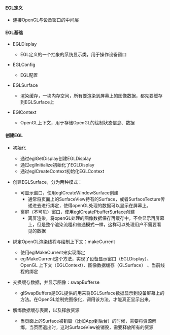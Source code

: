 #### EGL定义

* 连接OpenGL与设备窗口的中间层

#### EGL基础

* EGLDisplay
    * EGL定义的一个抽象的系统显示类，用于操作设备窗口
* EGLConfig
    * EGL配置

* EGLSurface
    * 渲染缓存，一块内存空间，所有要渲染到屏幕上的图像数据，都先要缓存到EGLSurface上

* EGlContext
    * OpenGL上下文，用于存储OpenGL的绘制状态信息、数据

#### 创建EGL
* 初始化
    * 通过eglGetDisplay创建EGLDisplay
    * 通过eglInitialize初始化了EGLDisplay
    * 通过eglCreateContext初始化EGLContext

* 创建EGLSurface，分为两种模式：
    * 可显示窗口，使用eglCreateWindowSurface创建
        * 通常将页面上的SurfaceView持有的Surface，或者SurfaceTexture传递进去进行绑定，使得openGL处理的数据可以显示在屏幕上。
    * 离屏（不可见）窗口，使用eglCreatePbufferSurface创建
        * 离屏渲染，将openGL处理的图像数据保存再缓存中，不会显示再屏幕上，但是整个渲染流程和普通模式一样，这样可以处理用户不需要看见的数据

* 绑定OpenGL渲染线程与绘制上下文：makeCurrent
    * 使用eglMakeCurrent来实现绑定
    * eglMakeCurrent这个方法，实现了设备显示窗口（EGLDisplay）、 OpenGL 上下文（EGLContext）、图像数据缓存（GLSurface） 、当前线程的绑定

* 交换缓存数据，并显示图像：swapBufferse
    * glSwapBuffers是EGL提供的用来将EGLSurface数据显示到设备屏幕上的方法。在OpenGL绘制完图像化，调用该方法，才能真正显示出来。
* 解绑数据缓存表面，以及释放资源
    * 当页面上的Surface被销毁（比如App到后台）的时候，需要将资源解绑。当页面退出时，这时SurfaceView被销毁，需要释放所有的资源
